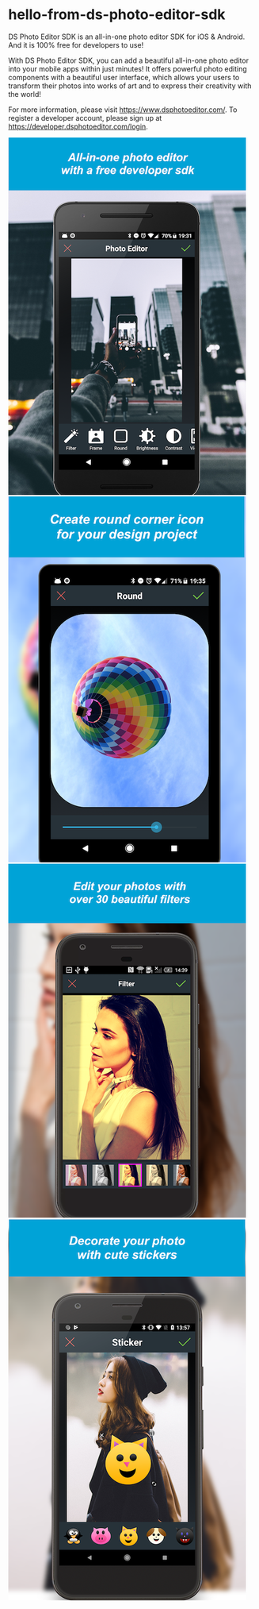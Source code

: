 # hello-from-ds-photo-editor-sdk

DS Photo Editor SDK is an all-in-one photo editor SDK for iOS & Android. And it is 100% free for developers to use!

With DS Photo Editor SDK, you can add a beautiful all-in-one photo editor into your mobile apps within just minutes! It offers powerful photo editing components with a beautiful user interface, which allows your users to transform their photos into works of art and to express their creativity with the world!

For more information, please visit https://www.dsphotoeditor.com/. To register a developer account, please sign up at https://developer.dsphotoeditor.com/login.


![](screenshots/screenshot-1.png)
![](screenshots/screenshot-2.png)
![](screenshots/screenshot-3.png)
![](screenshots/screenshot-4.png)
